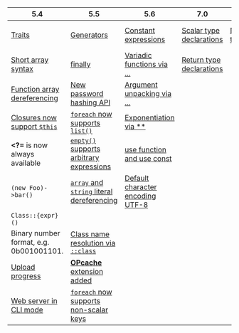 
5.4|5.5|5.6|7.0|7.1|7.2
--|--|--|--|--|--
[Traits](http://php.net/manual/en/language.oop5.traits.php)|[Generators](http://php.net/manual/en/language.generators.php)|[Constant expressions](http://php.net/manual/en/migration56.new-features.php#migration56.new-features.const-scalar-exprs)|[Scalar type declarations](http://php.net/manual/en/migration70.new-features.php#migration70.new-features.scalar-type-declarations)|[Nullable types](http://php.net/manual/en/migration71.new-features.php#migration71.new-features.nullable-types)|[New object type](http://php.net/manual/en/migration72.new-features.php#migration72.new-features.object-type)
[Short array syntax](http://php.net/manual/en/language.types.array.php#language.types.array.syntax.array-func)|[finally](http://php.net/manual/en/language.exceptions.php#language.exceptions.finally)|[Variadic functions via ...](http://php.net/manual/en/migration56.new-features.php#migration56.new-features.variadics)|[Return type declarations](http://php.net/manual/en/migration70.new-features.php#migration70.new-features.return-type-declarations)
[Function array dereferencing](https://wiki.php.net/rfc/functionarraydereferencing)|[New password hashing API](http://php.net/manual/en/migration55.new-features.php#migration55.new-features.password)|[Argument unpacking via ...](https://wiki.php.net/rfc/argument_unpacking)
[Closures now support `$this`](http://php.net/manual/en/functions.anonymous.php)|[`foreach` now supports `list()`](http://php.net/manual/en/migration55.new-features.php#migration55.new-features.foreach-list)|[Exponentiation via **](http://php.net/manual/en/function.pow.php)
**<?=** is now always available|[`empty()` supports arbitrary expressions](http://php.net/manual/en/migration55.new-features.php#migration55.new-features.empty)|[use function and use const](http://php.net/manual/en/migration56.new-features.php#migration56.new-features.use)|
`(new Foo)->bar()`|[`array` and `string` literal dereferencing](http://php.net/manual/en/migration55.new-features.php#migration55.new-features.const-dereferencing)|[Default character encoding UTF-8](http://php.net/manual/en/migration56.new-features.php#migration56.new-features.default-encoding)|
`Class::{expr}()`|
Binary number format, e.g. 0b001001101.|[Class name resolution via `::class`](http://php.net/manual/en/migration55.new-features.php#migration55.new-features.class-name)|
[Upload progress](http://php.net/manual/en/session.upload-progress.php)|[**OPcache** extension added](http://php.net/manual/en/migration55.new-features.php#migration55.new-features.opcache)|
[Web server in CLI mode](http://php.net/manual/en/features.commandline.webserver.php)|[`foreach` now supports non-scalar keys](http://php.net/manual/en/migration55.new-features.php#migration55.new-features.non-scalar-iterator-keys)|

